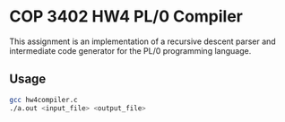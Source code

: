 # COP 3402 HW4 PL/0 Compiler

This assignment is an implementation of a recursive descent parser and intermediate code generator for the PL/0 programming language.

## Usage

```bash
gcc hw4compiler.c 
./a.out <input_file> <output_file>
```



